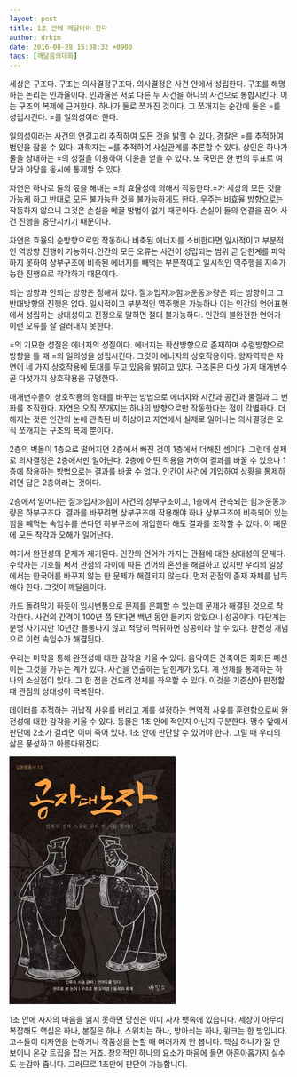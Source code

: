 ```yaml
---
layout: post
title: 1초 안에 깨달아야 한다
author: drkim
date: 2016-08-28 15:38:32 +0900
tags: [깨달음의대화]
---
```

세상은 구조다. 구조는 의사결정구조다. 의사결정은 사건 안에서 성립한다. 구조를 해명하는 논리는 인과율이다. 인과율은 서로 다른 두 사건을 하나의 사건으로 통합시킨다. 이는 구조의 복제에 근거한다. 하나가 둘로 쪼개진 것이다. 그 쪼개지는 순간에 둘은 =를 성립시킨다. =를 일의성이라 한다. 

  


일의성이라는 사건의 연결고리 추적하여 모든 것을 밝힐 수 있다. 경찰은 =를 추적하여 범인을 잡을 수 있다. 과학자는 =를 추적하여 사실관계를 추론할 수 있다. 상인은 하나가 둘을 상대하는 =의 성질을 이용하여 이윤을 얻을 수 있다. 또 국민은 한 번의 투표로 여당과 야당을 동시에 통제할 수 있다.

  


자연은 하나로 둘의 몫을 해내는 =의 효율성에 의해서 작동한다.=가 세상의 모든 것을 가능케 하고 반대로 모든 불가능한 것을 불가능하게도 한다. 우주는 비효율 방향으로는 작동하지 않으니 그것은 손실을 메꿀 방법이 없기 때문이다. 손실이 둘의 연결을 끊어 사건 진행을 중단시키기 때문이다.

  


자연은 효율의 순방향으로만 작동하나 비축된 에너지를 소비한다면 일시적이고 부분적인 역방향 진행이 가능하다.인간의 모든 오류는 사건이 성립되는 범위 곧 닫힌계를 파악하지 못하여 상부구조에 비축된 에너지를 빼먹는 부분적이고 일시적인 역주행을 지속가능한 진행으로 착각하기 때문이다.

  


되는 방향과 안되는 방향은 정해져 있다. 질≫입자≫힘≫운동≫량은 되는 방향이고 그 반대방향의 진행은 없다. 일시적이고 부분적인 역주행은 가능하나 이는 인간의 언어표현에서 성립하는 상대성이고 진정으로 말하면 절대 불가능하다. 인간의 불완전한 언어가 이런 오류를 잘 걸러내지 못한다.

  


=의 기묘한 성질은 에너지의 성질이다. 에너지는 확산방향으로 존재하며 수렴방향으로 방향을 틀 때 =의 일의성을 성립시킨다. 그것이 에너지의 상호작용이다. 양자역학은 자연이 네 가지 상호작용에 토대를 두고 있음을 밝히고 있다. 구조론은 다섯 가지 매개변수 곧 다섯가지 상호작용을 규명한다. 

  


매개변수들이 상호작용의 형태를 바꾸는 방법으로 에너지와 시간과 공간과 물질과 그 변화를 조직한다. 자연은 오직 쪼개지는 하나의 방향으로만 작동한다는 점이 각별하다. 더해지는 것은 인간의 눈에 관측된 바 허상이고 자연에서 실제로 일어나는 의사결정은 오직 쪼개지는 구조의 복제 뿐이다. 

  


2층의 벽돌이 1층으로 떨어지면 2층에서 빠진 것이 1층에서 더해진 셈이다. 그런데 실제로 의사결정은 2층에서만 일어난다. 2층에 어떤 작용을 가하여 결과를 바꿀 수 있으나 1층에 작용하는 방법으로는 결과를 바꿀 수 없다. 인간이 사건에 개입하여 상황을 통제하려면 답은 2층이라는 것이다. 

  


2층에서 일어나는 질≫입자≫힘이 사건의 상부구조이고, 1층에서 관측되는 힘≫운동≫량은 하부구조다. 결과를 바꾸려면 상부구조에 작용해야 하나 상부구조에 비축되어 있는 힘을 빼먹는 속임수를 쓴다면 하부구조에 개입한다 해도 결과를 조작할 수 있다. 이 때문에 모든 착각과 오해가 일어난다.

  


여기서 완전성의 문제가 제기된다. 인간의 언어가 가지는 관점에 대한 상대성의 문제다. 수학자는 기호를 써서 관점의 차이에 따른 언어의 혼선을 해결하고 있지만 우리의 일상에서는 한국어를 바꾸지 않는 한 문제가 해결되지 않는다. 먼저 관점의 존재 자체를 납득해야 한다. 그것이 깨달음이다.

  


카드 돌려막기 하듯이 임시변통으로 문제를 은폐할 수 있는데 문제가 해결된 것으로 착각한다. 사건의 간격이 100년 쯤 된다면 백년 동안 들키지 않았으니 성공이다. 다단계는 분명 사기지만 10년간 들통나지 않고 적당히 먹튀하면 성공이라 할 수 있다. 완전성 개념으로 이런 속임수가 해결된다.

  


우리는 미학을 통해 완전성에 대한 감각을 키울 수 있다. 음악이든 건축이든 회화든 패션이든 그것을 가두는 계가 있다. 사건을 연출하는 닫힌계가 있다. 계 전체를 통제하는 하나의 소실점이 있다. 그 한 점을 건드려 전체를 좌우할 수 있다. 이것을 기준삼아 판정할 때 관점의 상대성이 극복된다.

  


데이터를 추적하는 귀납적 사유를 버리고 계를 설정하는 연역적 사유를 훈련함으로써 완전성에 대한 감각을 키울 수 있다. 동물은 1초 안에 적인지 아닌지 구분한다. 맹수 앞에서 판단에 2초가 걸리면 이미 죽어 있다. 1초 안에 판단할 수 있어야 한다. 그럴 때 우리의 삶은 풍성하고 아름다워진다. 

  



 



 ![](/files/attach/images/198/732/745/555.jpg) 

  


1초 안에 사자의 마음을 읽지 못하면 당신은 이미 사자 뱃속에 있습니다. 세상이 아무리 복잡해도 핵심은 하나, 본질은 하나, 스위치는 하나, 방아쇠는 하나, 윙크는 한 방입니다. 고수들이 디자인을 논하거나 작품성을 논할 때 여러가지 안 봅니다. 핵심 하나가 잘 안 보이니 온갖 트집을 잡는 거죠. 창의적인 하나의 요소가 마음에 들면 아흔아홉가지 실수도 눈감아 줍니다. 그러므로 1초만에 판단이 가능합니다.